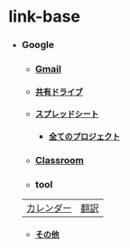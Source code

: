 # link-base

- ### Google
  - ### [Gmail](https://mail.google.com/)
  - #### [共有ドライブ](https://drive.google.com/drive/shared-drives)
  - #### [スプレッドシート](https://docs.google.com/spreadsheets)
    - #### [全てのプロジェクト](https://script.google.com/home/all)
  - ### [Classroom](https://classroom.google.com/)
  - ### tool

  |   |  |
  | ------------- | ------------- | 
  | [カレンダー](https://calendar.google.com/calendar) | [翻訳](https://translate.google.co.jp/)  |

  - #### [その他](https://github.com/winofsql/link-base/blob/main/online-tool.MD)
